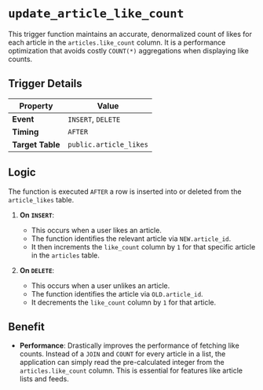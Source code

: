 # `update_article_like_count`

This trigger function maintains an accurate, denormalized count of likes for each article in the `articles.like_count` column. It is a performance optimization that avoids costly `COUNT(*)` aggregations when displaying like counts.

## Trigger Details

| Property         | Value                 |
| ---------------- | --------------------- |
| **Event**        | `INSERT`, `DELETE`    |
| **Timing**       | `AFTER`               |
| **Target Table** | `public.article_likes` |

## Logic

The function is executed `AFTER` a row is inserted into or deleted from the `article_likes` table.

1.  **On `INSERT`**:
    -   This occurs when a user likes an article.
    -   The function identifies the relevant article via `NEW.article_id`.
    -   It then increments the `like_count` column by `1` for that specific article in the `articles` table.

2.  **On `DELETE`**:
    -   This occurs when a user unlikes an article.
    -   The function identifies the article via `OLD.article_id`.
    -   It decrements the `like_count` column by `1` for that article.

## Benefit

-   **Performance**: Drastically improves the performance of fetching like counts. Instead of a `JOIN` and `COUNT` for every article in a list, the application can simply read the pre-calculated integer from the `articles.like_count` column. This is essential for features like article lists and feeds.